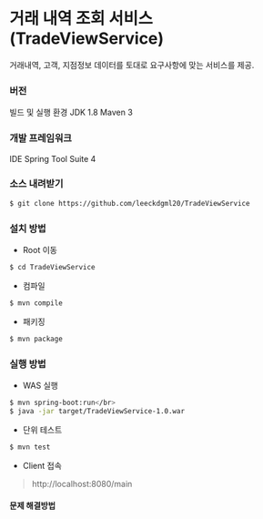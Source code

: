 # 거래 내역 조회 서비스 (TradeViewService)
거래내역, 고객, 지점정보 데이터를 토대로 요구사항에 맞는 서비스를 제공.

### 버전
빌드 및 실행 환경
JDK 1.8
Maven 3

### 개발 프레임워크
IDE Spring Tool Suite 4

### 소스 내려받기
```sh
$ git clone https://github.com/leeckdgml20/TradeViewService
```
### 설치 방법
* Root 이동
```sh
$ cd TradeViewService
```
* 컴파일
```sh
$ mvn compile
```
* 패키징
```sh
$ mvn package
```
### 실행 방법
* WAS 실행
```sh
$ mvn spring-boot:run</br>
$ java -jar target/TradeViewService-1.0.war
```
* 단위 테스트
```sh
$ mvn test
```
* Client 접속
> http://localhost:8080/main

#### 문제 해결방법
